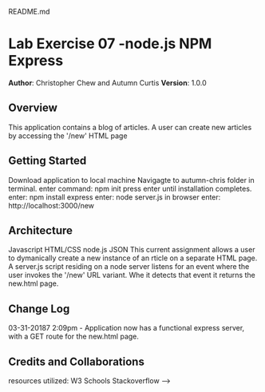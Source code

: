 README.md
# Lab Exercise 07 -node.js NPM Express

**Author**: Christopher Chew and Autumn Curtis
**Version**: 1.0.0 

## Overview
This application contains a blog of articles.  A user can create new articles by accessing the '/new' HTML page

## Getting Started
Download application to local machine
Navigagte to autumn-chris folder in terminal.
enter command:  npm init
press enter until installation completes.
enter:  npm install express
enter:  node server.js
in browser enter:  http://localhost:3000/new

## Architecture
Javascript
HTML/CSS
node.js
JSON
This current assignment allows a user to dymanically create a new instance of an rticle on a separate HTML page.  A server.js script residing on a node server listens for an event where the user invokes the '/new' URL variant. Whe it detects that event it returns the new.html page.

## Change Log
03-31-20187 2:09pm - Application now has a functional express server, with a GET route for the new.html page.

## Credits and Collaborations
resources utilized:
W3 Schools
Stackoverflow
-->
```
